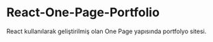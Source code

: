 # React-One-Page-Portfolio
React kullanılarak geliştirilmiş olan One Page yapısında portfolyo sitesi.
